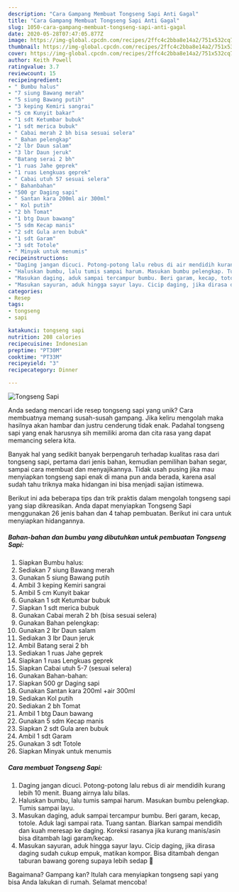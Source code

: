 ```yaml
---
description: "Cara Gampang Membuat Tongseng Sapi Anti Gagal"
title: "Cara Gampang Membuat Tongseng Sapi Anti Gagal"
slug: 1050-cara-gampang-membuat-tongseng-sapi-anti-gagal
date: 2020-05-28T07:47:05.877Z
image: https://img-global.cpcdn.com/recipes/2ffc4c2bba8e14a2/751x532cq70/tongseng-sapi-foto-resep-utama.jpg
thumbnail: https://img-global.cpcdn.com/recipes/2ffc4c2bba8e14a2/751x532cq70/tongseng-sapi-foto-resep-utama.jpg
cover: https://img-global.cpcdn.com/recipes/2ffc4c2bba8e14a2/751x532cq70/tongseng-sapi-foto-resep-utama.jpg
author: Keith Powell
ratingvalue: 3.7
reviewcount: 15
recipeingredient:
- " Bumbu halus"
- "7 siung Bawang merah"
- "5 siung Bawang putih"
- "3 keping Kemiri sangrai"
- "5 cm Kunyit bakar"
- "1 sdt Ketumbar bubuk"
- "1 sdt merica bubuk"
- " Cabai merah 2 bh bisa sesuai selera"
- " Bahan pelengkap"
- "2 lbr Daun salam"
- "3 lbr Daun jeruk"
- "Batang serai 2 bh"
- "1 ruas Jahe geprek"
- "1 ruas Lengkuas geprek"
- " Cabai utuh 57 sesuai selera"
- " Bahanbahan"
- "500 gr Daging sapi"
- " Santan kara 200ml air 300ml"
- " Kol putih"
- "2 bh Tomat"
- "1 btg Daun bawang"
- "5 sdm Kecap manis"
- "2 sdt Gula aren bubuk"
- "1 sdt Garam"
- "3 sdt Totole"
- " Minyak untuk menumis"
recipeinstructions:
- "Daging jangan dicuci. Potong-potong lalu rebus di air mendidih kurang lebih 10 menit. Buang airnya lalu bilas."
- "Haluskan bumbu, lalu tumis sampai harum. Masukan bumbu pelengkap. Tumis sampai layu."
- "Masukan daging, aduk sampai tercampur bumbu. Beri garam, kecap, totole. Aduk lagi sampai rata. Tuang santan. Biarkan sampai mendidih dan kuah meresap ke daging. Koreksi rasanya jika kurang manis/asin bisa ditambah lagi garam/kecap."
- "Masukan sayuran, aduk hingga sayur layu. Cicip daging, jika dirasa daging sudah cukup empuk, matikan kompor. Bisa ditambah dengan taburan bawang goreng supaya lebih sedap 🤤"
categories:
- Resep
tags:
- tongseng
- sapi

katakunci: tongseng sapi 
nutrition: 208 calories
recipecuisine: Indonesian
preptime: "PT30M"
cooktime: "PT33M"
recipeyield: "3"
recipecategory: Dinner

---
```



![Tongseng Sapi](https://img-global.cpcdn.com/recipes/2ffc4c2bba8e14a2/751x532cq70/tongseng-sapi-foto-resep-utama.jpg)

Anda sedang mencari ide resep tongseng sapi yang unik? Cara membuatnya memang susah-susah gampang. Jika keliru mengolah maka hasilnya akan hambar dan justru cenderung tidak enak. Padahal tongseng sapi yang enak harusnya sih memiliki aroma dan cita rasa yang dapat memancing selera kita.

Banyak hal yang sedikit banyak berpengaruh terhadap kualitas rasa dari tongseng sapi, pertama dari jenis bahan, kemudian pemilihan bahan segar, sampai cara membuat dan menyajikannya. Tidak usah pusing jika mau menyiapkan tongseng sapi enak di mana pun anda berada, karena asal sudah tahu triknya maka hidangan ini bisa menjadi sajian istimewa.




Berikut ini ada beberapa tips dan trik praktis dalam mengolah tongseng sapi yang siap dikreasikan. Anda dapat menyiapkan Tongseng Sapi menggunakan 26 jenis bahan dan 4 tahap pembuatan. Berikut ini cara untuk menyiapkan hidangannya.

<!--inarticleads1-->

##### Bahan-bahan dan bumbu yang dibutuhkan untuk pembuatan Tongseng Sapi:

1. Siapkan  Bumbu halus:
1. Sediakan 7 siung Bawang merah
1. Gunakan 5 siung Bawang putih
1. Ambil 3 keping Kemiri sangrai
1. Ambil 5 cm Kunyit bakar
1. Gunakan 1 sdt Ketumbar bubuk
1. Siapkan 1 sdt merica bubuk
1. Gunakan  Cabai merah 2 bh (bisa sesuai selera)
1. Gunakan  Bahan pelengkap:
1. Gunakan 2 lbr Daun salam
1. Sediakan 3 lbr Daun jeruk
1. Ambil Batang serai 2 bh
1. Sediakan 1 ruas Jahe geprek
1. Siapkan 1 ruas Lengkuas geprek
1. Siapkan  Cabai utuh 5-7 (sesuai selera)
1. Gunakan  Bahan-bahan:
1. Siapkan 500 gr Daging sapi
1. Gunakan  Santan kara 200ml +air 300ml
1. Sediakan  Kol putih
1. Sediakan 2 bh Tomat
1. Ambil 1 btg Daun bawang
1. Gunakan 5 sdm Kecap manis
1. Siapkan 2 sdt Gula aren bubuk
1. Ambil 1 sdt Garam
1. Gunakan 3 sdt Totole
1. Siapkan  Minyak untuk menumis




<!--inarticleads2-->

##### Cara membuat Tongseng Sapi:

1. Daging jangan dicuci. Potong-potong lalu rebus di air mendidih kurang lebih 10 menit. Buang airnya lalu bilas.
1. Haluskan bumbu, lalu tumis sampai harum. Masukan bumbu pelengkap. Tumis sampai layu.
1. Masukan daging, aduk sampai tercampur bumbu. Beri garam, kecap, totole. Aduk lagi sampai rata. Tuang santan. Biarkan sampai mendidih dan kuah meresap ke daging. Koreksi rasanya jika kurang manis/asin bisa ditambah lagi garam/kecap.
1. Masukan sayuran, aduk hingga sayur layu. Cicip daging, jika dirasa daging sudah cukup empuk, matikan kompor. Bisa ditambah dengan taburan bawang goreng supaya lebih sedap 🤤




Bagaimana? Gampang kan? Itulah cara menyiapkan tongseng sapi yang bisa Anda lakukan di rumah. Selamat mencoba!
